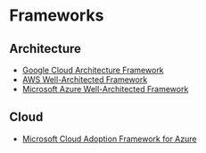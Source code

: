 # Frameworks

## Architecture

- [Google Cloud Architecture Framework](https://cloud.google.com/architecture/framework)
- [AWS Well-Architected Framework](https://docs.aws.amazon.com/wellarchitected/latest/framework/welcome.html)
- [Microsoft Azure Well-Architected Framework](https://docs.microsoft.com/en-us/azure/architecture/framework/)

## Cloud

- [Microsoft Cloud Adoption Framework for Azure](https://learn.microsoft.com/en-us/azure/cloud-adoption-framework/)
